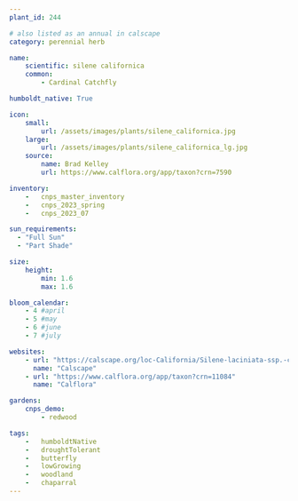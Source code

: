 ```yaml
---
plant_id: 244 

# also listed as an annual in calscape
category: perennial herb

name: 
    scientific: silene californica
    common: 
        - Cardinal Catchfly 

humboldt_native: True

icon: 
    small: 
        url: /assets/images/plants/silene_californica.jpg 
    large: 
        url: /assets/images/plants/silene_californica_lg.jpg 
    source: 
        name: Brad Kelley 
        url: https://www.calflora.org/app/taxon?crn=7590 

inventory: 
    -   cnps_master_inventory
    -   cnps_2023_spring
    -   cnps_2023_07 

sun_requirements:
  - "Full Sun"
  - "Part Shade"

size:
    height: 
        min: 1.6
        max: 1.6

bloom_calendar: 
    - 4 #april
    - 5 #may
    - 6 #june
    - 7 #july

websites:
    - url: "https://calscape.org/loc-California/Silene-laciniata-ssp.-californica-(Cardinal-Catchfly)"
      name: "Calscape"
    - url: "https://www.calflora.org/app/taxon?crn=11084"
      name: "Calflora"

gardens:
    cnps_demo:
        - redwood

tags:  
    -   humboldtNative
    -   droughtTolerant
    -   butterfly
    -   lowGrowing
    -   woodland
    -   chaparral
---
```

